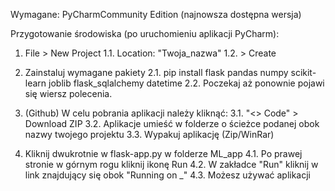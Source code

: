 Wymagane: PyCharmCommunity Edition (najnowsza dostępna wersja)

Przygotowanie środowiska (po uruchomieniu aplikacji PyCharm):
1. File > New Project
1.1. Location: \"Twoja_nazwa"
1.2. > Create

2. Zainstaluj wymagane pakiety
2.1. pip install flask pandas numpy scikit-learn joblib flask_sqlalchemy datetime
2.2. Poczekaj aż ponownie pojawi się wiersz polecenia.

3. (Github) W celu pobrania aplikacji należy kliknąć:
3.1. "<> Code" > Download ZIP
3.2. Aplikacje umieść w folderze o ścieżce podanej obok nazwy twojego projektu
3.3. Wypakuj aplikację (Zip/WinRar)

4. Kliknij dwukrotnie w flask-app.py w folderze ML_app
4.1. Po prawej stronie w górnym rogu kliknij ikonę Run
4.2. W zakładce "Run" kliknij w link znajdujący się obok "Running on _"
4.3. Możesz używać aplikacji
